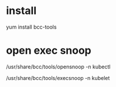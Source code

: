 # install
yum install bcc-tools

# open exec snoop
/usr/share/bcc/tools/opensnoop -n kubectl

/usr/share/bcc/tools/execsnoop -n kubelet
